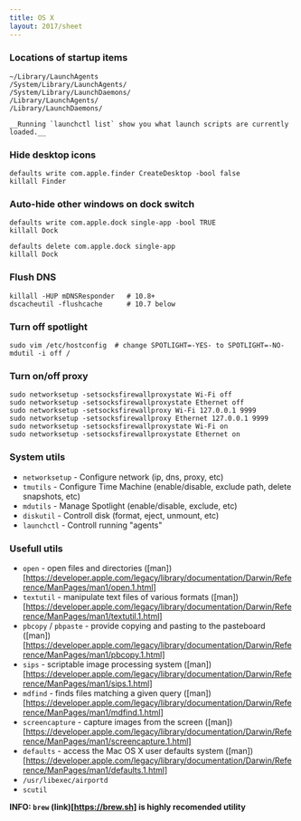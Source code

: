 ```yaml
---
title: OS X
layout: 2017/sheet
---
```


### Locations of startup items

    ~/Library/LaunchAgents 
    /System/Library/LaunchAgents/
    /System/Library/LaunchDaemons/
    /Library/LaunchAgents/
    /Library/LaunchDaemons/
    
    __Running `launchctl list` show you what launch scripts are currently loaded.__


### Hide desktop icons

    defaults write com.apple.finder CreateDesktop -bool false
    killall Finder


### Auto-hide other windows on dock switch

    defaults write com.apple.dock single-app -bool TRUE
    killall Dock

    defaults delete com.apple.dock single-app
    killall Dock


### Flush DNS

    killall -HUP mDNSResponder   # 10.8+
    dscacheutil -flushcache      # 10.7 below


### Turn off spotlight

    sudo vim /etc/hostconfig  # change SPOTLIGHT=-YES- to SPOTLIGHT=-NO-
    mdutil -i off /


### Turn on/off proxy

    sudo networksetup -setsocksfirewallproxystate Wi-Fi off
    sudo networksetup -setsocksfirewallproxystate Ethernet off
    sudo networksetup -setsocksfirewallproxy Wi-Fi 127.0.0.1 9999
    sudo networksetup -setsocksfirewallproxy Ethernet 127.0.0.1 9999
    sudo networksetup -setsocksfirewallproxystate Wi-Fi on
    sudo networksetup -setsocksfirewallproxystate Ethernet on


### System utils

 - `networksetup` - Configure network (ip, dns, proxy, etc)
 - `tmutils` - Configure Time Machine (enable/disable, exclude path, delete snapshots, etc)
 - `mdutils` - Manage Spotlight (enable/disable, exclude, etc)
 - `diskutil` - Controll disk (format, eject, unmount, etc)
 - `launchctl` - Controll running "agents"


### Usefull utils

 - `open` - open files and directories ([man])[https://developer.apple.com/legacy/library/documentation/Darwin/Reference/ManPages/man1/open.1.html]
 - `textutil` - manipulate text files of various formats ([man])[https://developer.apple.com/legacy/library/documentation/Darwin/Reference/ManPages/man1/textutil.1.html]
 - `pbcopy` / `pbpaste` - provide copying and pasting to the pasteboard ([man])[https://developer.apple.com/legacy/library/documentation/Darwin/Reference/ManPages/man1/pbcopy.1.html]
 - `sips` - scriptable image processing system ([man])[https://developer.apple.com/legacy/library/documentation/Darwin/Reference/ManPages/man1/sips.1.html]
 - `mdfind` - finds files matching a given query ([man])[https://developer.apple.com/legacy/library/documentation/Darwin/Reference/ManPages/man1/mdfind.1.html]
 - `screencapture` - capture images from the screen ([man])[https://developer.apple.com/legacy/library/documentation/Darwin/Reference/ManPages/man1/screencapture.1.html]
 - `defaults` - access the Mac OS X user defaults system ([man])[https://developer.apple.com/legacy/library/documentation/Darwin/Reference/ManPages/man1/defaults.1.html]
 - `/usr/libexec/airportd`
 - `scutil`

 __INFO: `brew` (link)[https://brew.sh] is highly recomended utility__
 
